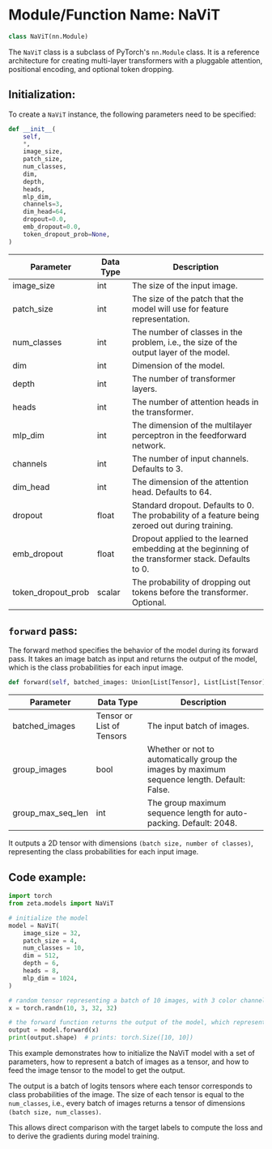 # Module/Function Name: NaViT

```python
class NaViT(nn.Module)
```
The `NaViT` class is a subclass of PyTorch's `nn.Module` class. It is a reference architecture for creating multi-layer transformers with a pluggable attention, positional encoding, and optional token dropping.

## Initialization: 

To create a `NaViT` instance, the following parameters need to be specified:

```python
def __init__(
    self,
    *,
    image_size,
    patch_size,
    num_classes,
    dim,
    depth,
    heads,
    mlp_dim,
    channels=3,
    dim_head=64,
    dropout=0.0,
    emb_dropout=0.0,
    token_dropout_prob=None,
)
```

|  Parameter          |     Data Type  | Description                                                             |
|----------------------------|------|-------------------------------------------------------------------------------------------------- |
| image_size                      | int  | The size of the input image.                                                                       |
| patch_size                      | int  | The size of the patch that the model will use for feature representation.                                        |
| num_classes                 | int  | The number of classes in the problem, i.e., the size of the output layer of the model.                      |
| dim                           | int   | Dimension of the model.                                                                         |
| depth                         | int   | The number of transformer layers.                    |
| heads                         | int   | The number of attention heads in the transformer.                    |
| mlp_dim                      | int   | The dimension of the multilayer perceptron in the feedforward network.                         |
| channels                      | int  | The number of input channels. Defaults to 3.      |
| dim_head                     | int   | The dimension of the attention head. Defaults to 64. |
| dropout                       | float | Standard dropout. Defaults to 0. The probability of a feature being zeroed out during training. |
| emb_dropout                | float | Dropout applied to the learned embedding at the beginning of the transformer stack. Defaults to 0. |
| token_dropout_prob     | scalar | The probability of dropping out tokens before the transformer. Optional.|

## `forward` pass: 

The forward method specifies the behavior of the model during its forward pass. It takes an image batch as input and returns the output of the model, which is the class probabilities for each input image. 

```python
def forward(self, batched_images: Union[List[Tensor], List[List[Tensor]]], group_images=False, group_max_seq_len=2048)
```

|  Parameter          |     Data Type            | Description                                                  |
|----------------------------|-----------------|----------------------------------------------------- |
| batched_images           | Tensor or List of Tensors  | The input batch of images.                       |
| group_images             | bool | Whether or not to automatically group the images by maximum sequence length. Default: False. |
| group_max_seq_len   | int | The group maximum sequence length for auto-packing. Default: 2048. |

It outputs a 2D tensor with dimensions `(batch size, number of classes)`, representing the class probabilities for each input image.

## Code example:

```python
import torch
from zeta.models import NaViT

# initialize the model
model = NaViT(
    image_size = 32,
    patch_size = 4,
    num_classes = 10,
    dim = 512,
    depth = 6,
    heads = 8,
    mlp_dim = 1024,
)

# random tensor representing a batch of 10 images, with 3 color channels, each 32x32 pixels
x = torch.randn(10, 3, 32, 32)

# the forward function returns the output of the model, which represents class probabilities for each image.
output = model.forward(x)
print(output.shape)  # prints: torch.Size([10, 10])
```

This example demonstrates how to initialize the NaViT model with a set of parameters, how to represent a batch of images as a tensor, and how to feed the image tensor to the model to get the output. 

The output is a batch of logits tensors where each tensor corresponds to class probabilities of the image. The size of each tensor is equal to the `num_classes`, i.e., every batch of images returns a tensor of dimensions `(batch size, num_classes)`. 

This allows direct comparison with the target labels to compute the loss and to derive the gradients during model training.
